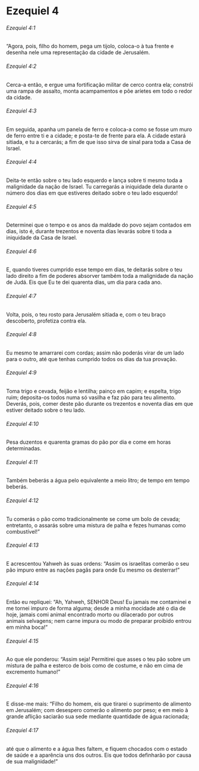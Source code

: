 # Ezequiel 4

###### Ezequiel 4:1

“Agora, pois, filho do homem, pega um tijolo, coloca-o à tua frente e desenha nele uma representação da cidade de Jerusalém.

###### Ezequiel 4:2

Cerca-a então, e ergue uma fortificação militar de cerco contra ela; constrói uma rampa de assalto, monta acampamentos e põe aríetes em todo o redor da cidade.

###### Ezequiel 4:3

Em seguida, apanha um panela de ferro e coloca-a como se fosse um muro de ferro entre ti e a cidade; e posta-te de frente para ela. A cidade estará sitiada, e tu a cercarás; a fim de que isso sirva de sinal para toda a Casa de Israel.

###### Ezequiel 4:4

Deita-te então sobre o teu lado esquerdo e lança sobre ti mesmo toda a malignidade da nação de Israel. Tu carregarás a iniquidade dela durante o número dos dias em que estiveres deitado sobre o teu lado esquerdo!

###### Ezequiel 4:5

Determinei que o tempo e os anos da maldade do povo sejam contados em dias, isto é, durante trezentos e noventa dias levarás sobre ti toda a iniquidade da Casa de Israel.

###### Ezequiel 4:6

E, quando tiveres cumprido esse tempo em dias, te deitarás sobre o teu lado direito a fim de poderes absorver também toda a malignidade da nação de Judá. Eis que Eu te dei quarenta dias, um dia para cada ano.

###### Ezequiel 4:7

Volta, pois, o teu rosto para Jerusalém sitiada e, com o teu braço descoberto, profetiza contra ela.

###### Ezequiel 4:8

Eu mesmo te amarrarei com cordas; assim não poderás virar de um lado para o outro, até que tenhas cumprido todos os dias da tua provação.

###### Ezequiel 4:9

Toma trigo e cevada, feijão e lentilha; painço em capim; e espelta, trigo ruim; deposita-os todos numa só vasilha e faz pão para teu alimento. Deverás, pois, comer deste pão durante os trezentos e noventa dias em que estiver deitado sobre o teu lado.

###### Ezequiel 4:10

Pesa duzentos e quarenta gramas do pão por dia e come em horas determinadas.

###### Ezequiel 4:11

Também beberás a água pelo equivalente a meio litro; de tempo em tempo beberás.

###### Ezequiel 4:12

Tu comerás o pão como tradicionalmente se come um bolo de cevada; entretanto, o assarás sobre uma mistura de palha e fezes humanas como combustível!”

###### Ezequiel 4:13

E acrescentou Yahweh às suas ordens: “Assim os israelitas comerão o seu pão impuro entre as nações pagãs para onde Eu mesmo os desterrar!”

###### Ezequiel 4:14

Então eu repliquei: “Ah, Yahweh, SENHOR Deus! Eu jamais me contaminei e me tornei impuro de forma alguma; desde a minha mocidade até o dia de hoje, jamais comi animal encontrado morto ou dilacerado por outros animais selvagens; nem carne impura ou modo de preparar proibido entrou em minha boca!”

###### Ezequiel 4:15

Ao que ele ponderou: “Assim seja! Permitirei que asses o teu pão sobre um mistura de palha e esterco de bois como de costume, e não em cima de excremento humano!”

###### Ezequiel 4:16

E disse-me mais: “Filho do homem, eis que tirarei o suprimento de alimento em Jerusalém; com desespero comerão o alimento por peso; e em meio à grande aflição saciarão sua sede mediante quantidade de água racionada;

###### Ezequiel 4:17

até que o alimento e a água lhes faltem, e fiquem chocados com o estado de saúde e a aparência uns dos outros. Eis que todos definharão por causa de sua malignidade!”

